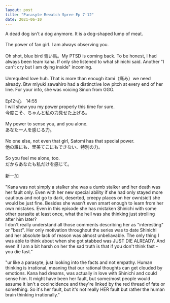 ```yaml
---
layout: post
title: "Parasyte Rewatch Spree Ep 7-12"
date: 2021-06-10
---
```

A dead dog isn't a dog anymore. It is a dog-shaped lump of meat.<br><br>
The power of fan girl. I am always observing you.<br><br>
Oh shot, blue bird 青い鳥。My PTSD is coming back. To be honest, I had always been team kana. If only she listened to what shinichi said. Another "I can't cry but I am dying inside" incoming.<br><br>
Unrequited love huh. That is more than enough itami（痛み）we need already. Btw miyuki sawahiro had a distinctive low pitch at every end of her line. For your info, she was voicing Sinon from GGO. <br><br>
Ep12-心　14:55 <br>
I will show you my power properly this time for sure.<br>
今度こそ、ちゃんと私の力見せた上げる。<br><br>
My power to sense you, and you alone.<br>
あなた一人を感じる力。<br><br>
No one else, not even that girl, Satomi has that special power.<br>
他の誰にも、里美てこにもできない、特別の力。<br><br>
So you feel me alone, too.<br>
だからあなたも私だけを感じて。<br><br>
新一加<br><br>
"Kana was not simply a stalker she was a dumb stalker and her death was her fault only. Even with her new special ability if she had only stayed more cautious and not go to dark, deserted, creepy places on her own(sic!) she would be just fine. Besides she wasn't even smart enough to learn from her own mistakes. Even in this episode she has mistaken Shinichi with some other parasite at least once, what the hell was she thinking just strolling after him later?<br>
I don't really understand all those comments describing her as "interesting" or "best". Her only motivation throughout the series was to date Shinichi and her absolute lack of reason was almost unbeliavable. The only thing I was able to think about when she got stabbed was JUST DIE ALREADY. And even if I am a bit harsh on her the sad truth is that if you don't think fast - you die fast."<br><br>
"ur like a parasyte, just looking into the facts and not empathy. Human thinking is irrational, meaning that our rational thoughts can get clouded by emotions. Kana had dreams, was actually in love with Shinichi and could sense him. It might have been her fault, but some/most people would assume it isn't a cooincidence and they're linked by the red thread of fate or something. So it's her fault, but it's not really HER fault but rather the human brain thinking irrationally."
